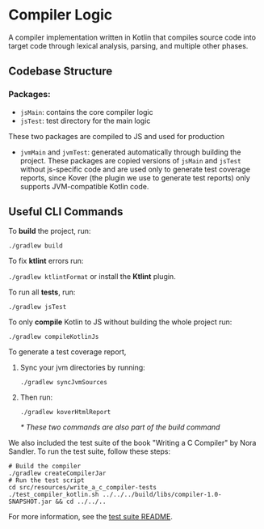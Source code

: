 # Compiler Logic

A compiler implementation written in Kotlin that compiles source code into target code through lexical analysis,
parsing, and multiple other phases. 

## Codebase Structure
### Packages:
- ``jsMain``: contains the core compiler logic
- ``jsTest``: test directory for the main logic

These two packages are compiled to JS and used for production

- ``jvmMain`` and ``jvmTest``: generated automatically through building the project. These packages are copied versions of ``jsMain`` and ``jsTest`` without js-specific code and are used only to generate test coverage reports, since Kover (the plugin we use to generate test reports) only supports JVM-compatible Kotlin code.

## Useful CLI Commands

To **build** the project, run:

``./gradlew build``

To fix **ktlint** errors run:

``./gradlew ktlintFormat`` or install the **Ktlint** plugin.

To run all **tests**, run:

``./gradlew jsTest``

To only **compile** Kotlin to JS without building the whole project run:

``./gradlew compileKotlinJs``

To generate a test coverage report,
1. Sync your jvm directories by running:

    ``./gradlew syncJvmSources``

2. Then run:

    ``./gradlew koverHtmlReport``

    _\* These two commands are also part of the build command_ 

We also included the test suite of the book "Writing a C Compiler" by Nora Sandler. To run the test suite, follow these steps:

```
# Build the compiler
./gradlew createCompilerJar
# Run the test script
cd src/resources/write_a_c_compiler-tests
./test_compiler_kotlin.sh ../../../build/libs/compiler-1.0-SNAPSHOT.jar && cd ../../..
```
For more information, see the [test suite README](https://github.com/nlsandler/write_a_c_compiler/blob/master/README.md).